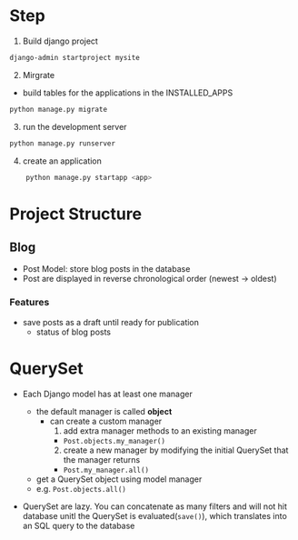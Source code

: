 # Step
1.  Build django project
```bash
django-admin startproject mysite

```
2. Mirgrate
* build tables for the applications in the INSTALLED_APPS
```bash
python manage.py migrate

```
3. run the development server
```bash
python manage.py runserver

```
4. create an application
```bash
    python manage.py startapp <app>
```


# Project Structure
## Blog
* Post Model: store blog posts in the database
* Post are displayed in reverse chronological order (newest -> oldest)
### Features
* save posts as a draft until ready for publication
  * status of blog posts


# QuerySet
* Each Django model has at least one manager
  * the default manager is called **object**
    * can create a custom manager
      1. add extra manager methods to an existing manager
        * `Post.objects.my_manager()`
      2. create a new manager by modifying the initial QuerySet that the manager returns
        * `Post.my_manager.all()`
  * get a QuerySet object using model manager
  * e.g. `Post.objects.all()`

* QuerySet are lazy. You can concatenate as many filters and will not hit database unitl the QuerySet is evaluated(`save()`), which translates into an SQL query to the database
